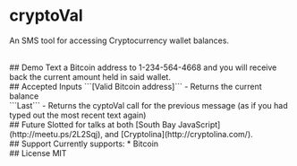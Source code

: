 # cryptoVal
An SMS tool for accessing Cryptocurrency wallet balances.

<br>
## Demo
Text a Bitcoin address to 1-234-564-4668 and you will receive back the current amount held in said wallet.

<br>
## Accepted Inputs
```[Valid Bitcoin address]``` - Returns the current balance <br>
```Last``` - Returns the cyptoVal call for the previous message (as if you had typed out the most recent text again)

<br>
## Future
Slotted for talks at both [South Bay JavaScript](http://meetu.ps/2L2Sqj), and [Cryptolina](http://cryptolina.com/).

<br>
## Support
Currently supports:
* Bitcoin

<br>
## License
MIT
